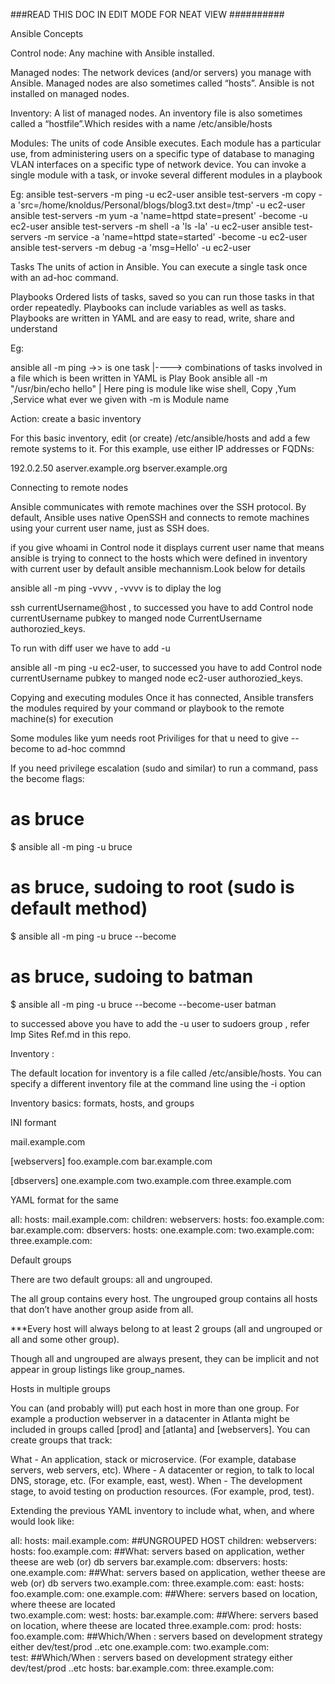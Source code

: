 ###READ THIS DOC IN EDIT MODE FOR NEAT VIEW ##########

Ansible Concepts 

Control node: Any machine with Ansible installed.

Managed nodes: The network devices (and/or servers) you manage with Ansible. Managed nodes are also sometimes called “hosts”. Ansible is not installed on managed nodes.

Inventory: A list of managed nodes. An inventory file is also sometimes called a “hostfile”.Which resides with a name /etc/ansible/hosts

Modules: The units of code Ansible executes.
Each module has a particular use, from administering users on a specific type of database to managing VLAN interfaces on a specific type of network device.
You can invoke a single module with a task, or invoke several different modules in a playbook

Eg: ansible test-servers -m ping -u ec2-user
    ansible test-servers -m copy -a 'src=/home/knoldus/Personal/blogs/blog3.txt dest=/tmp' -u ec2-user
    ansible test-servers -m yum -a 'name=httpd state=present' -become -u ec2-user
    ansible test-servers -m shell -a 'ls -la' -u ec2-user
    ansible test-servers -m service -a 'name=httpd state=started' -become -u ec2-user
    ansible test-servers -m debug -a 'msg=Hello' -u ec2-user


Tasks
The units of action in Ansible. You can execute a single task once with an ad-hoc command.

Playbooks
Ordered lists of tasks, saved so you can run those tasks in that order repeatedly. Playbooks can include variables as well as tasks. Playbooks are written in YAML and are easy to read, write, share and understand

Eg: 

ansible all -m ping ->> is one task   |----> combinations of tasks involved in a file which is been written in YAML is Play Book
ansible all -m "/usr/bin/echo hello"  | Here ping is module like wise shell, Copy ,Yum ,Service what ever we given with -m is Module name

Action: create a basic inventory

For this basic inventory, edit (or create) /etc/ansible/hosts and add a few remote systems to it. For this example, use either IP addresses or FQDNs:

192.0.2.50
aserver.example.org
bserver.example.org

Connecting to remote nodes

Ansible communicates with remote machines over the SSH protocol. By default, Ansible uses native OpenSSH and connects to remote machines using your current user name, just as SSH does. 

if you give whoami in Control node it displays current user name that means ansible is trying to connect to the hosts which were defined in inventory with current user by default ansible mechannism.Look below for details 

ansible all -m ping -vvvv , -vvvv is to diplay the  log

ssh currentUsername@host , to successed you have to add Control node currentUsername pubkey to manged node CurrentUsername authorozied_keys.

To run with diff user we have to add -u 

ansible all -m ping -u ec2-user, to successed you have to add Control node currentUsername pubkey to manged node ec2-user authorozied_keys.

Copying and executing modules
Once it has connected, Ansible transfers the modules required by your command or playbook to the remote machine(s) for execution

Some modules like yum needs root Priviliges for that u need to give --become  to ad-hoc commnd 

If you need privilege escalation (sudo and similar) to run a command, pass the become flags:

# as bruce
$ ansible all -m ping -u bruce
# as bruce, sudoing to root (sudo is default method)
$ ansible all -m ping -u bruce --become
# as bruce, sudoing to batman
$ ansible all -m ping -u bruce --become --become-user batman


 to successed above you have to add the -u user to sudoers group , refer Imp Sites Ref.md in this repo.
 
 Inventory :
 
 The default location for inventory is a file called /etc/ansible/hosts. You can specify a different inventory file at the command line using the -i <path> option

Inventory basics: formats, hosts, and groups

INI formant 

mail.example.com

[webservers]
foo.example.com
bar.example.com

[dbservers]
one.example.com
two.example.com
three.example.com


YAML format for the same 

all:
  hosts:
    mail.example.com:
  children:
    webservers:
      hosts:
        foo.example.com:
        bar.example.com:
    dbservers:
      hosts:
        one.example.com:
        two.example.com:
        three.example.com:
        
Default groups

There are two default groups: all and ungrouped.

The all group contains every host. The ungrouped group contains all hosts that don’t have another group aside from all.

***Every host will always belong to at least 2 groups (all and ungrouped or all and some other group).

Though all and ungrouped are always present, they can be implicit and not appear in group listings like group_names.       


Hosts in multiple groups

You can (and probably will) put each host in more than one group. For example a production webserver in a datacenter in Atlanta might be included in groups called [prod] and [atlanta] and [webservers]. You can create groups that track:


What - An application, stack or microservice. (For example, database servers, web servers, etc).
Where - A datacenter or region, to talk to local DNS, storage, etc. (For example, east, west).
When - The development stage, to avoid testing on production resources. (For example, prod, test).

Extending the previous YAML inventory to include what, when, and where would look like:

all:
  hosts:
    mail.example.com:   ##UNGROUPED HOST
  children:
    webservers:
      hosts:
        foo.example.com:        ##What:  servers based on application, wether theese are web (or) db servers 
        bar.example.com:
    dbservers:
      hosts:
        one.example.com:        ##What:  servers based on application, wether theese are web (or) db servers
        two.example.com:
        three.example.com:
    east:
      hosts:
        foo.example.com:
        one.example.com:        ##Where:  servers based on location, where theese are located  
        two.example.com:
    west:
      hosts:
        bar.example.com:        ##Where:  servers based on location, where theese are located
        three.example.com:
    prod:
      hosts:
        foo.example.com:        ##Which/When : servers based on development strategy either dev/test/prod ..etc 
        one.example.com:
        two.example.com:        
    test:                       ##Which/When : servers based on development strategy either dev/test/prod ..etc 
      hosts:
        bar.example.com:
        three.example.com:







